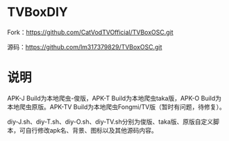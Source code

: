 # TVBoxDIY

Fork：https://github.com/CatVodTVOfficial/TVBoxOSC.git

源码：https://github.com/lm317379829/TVBoxOSC.git

# 说明

APK-J Build为本地爬虫-俊版，APK-T Build为本地爬虫taka版，APK-O Build为本地爬虫原版。APK-TV Build为本地爬虫Fongmi/TV版（暂时有问题，待修复）。

diy-J.sh、diy-T.sh、diy-O.sh、diy-TV.sh分别为俊版、taka版、原版自定义脚本，可自行修改apk名、背景、图标以及其他源码内容。
